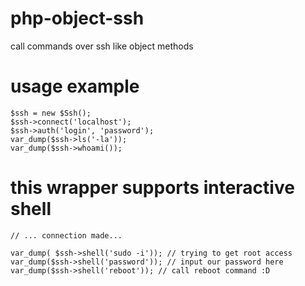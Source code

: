 php-object-ssh
==============

call commands over ssh like object methods

usage example
=============

    $ssh = new $Ssh();
    $ssh->connect('localhost'); 
    $ssh->auth('login', 'password');
    var_dump($ssh->ls('-la'));
    var_dump($ssh->whoami());

this wrapper supports interactive shell
==============
    // ... connection made...
    
    var_dump( $ssh->shell('sudo -i')); // trying to get root access
    var_dump($ssh->shell('password')); // input our password here
    var_dump($ssh->shell('reboot')); // call reboot command :D

